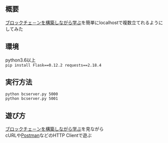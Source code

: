 ## 概要

[ブロックチェ－ンを構築しながら学ぶ](https://postd.cc/learn-blockchains-by-building-one/)を簡単にlocalhostで複数立てれるようにしてみた

## 環境
python3.6以上  
`pip install Flask==0.12.2 requests==2.18.4`  
## 実行方法
`python bcserver.py 5000`  
`python bcserver.py 5001`

## 遊び方
[ブロックチェ－ンを構築しながら学ぶ](https://postd.cc/learn-blockchains-by-building-one/)を見ながら  
cURLや[Postman](https://www.getpostman.com/)などのHTTP Clientで遊ぶ
